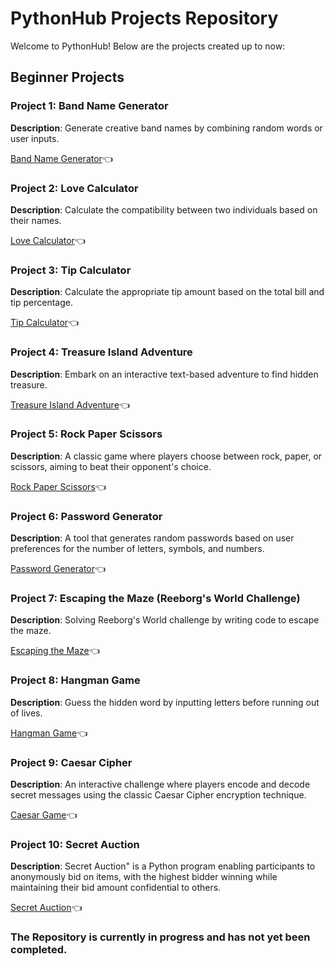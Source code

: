 # PythonHub Projects Repository

Welcome to PythonHub! Below are the projects created up to now:

## Beginner Projects

### Project 1: Band Name Generator

**Description**: Generate creative band names by combining random words or user inputs.

[Band Name Generator](https://github.com/MYethishwar/PythonHub/tree/main/Band%20Name%20Generator(Beginner))👈

### Project 2: Love Calculator

**Description**: Calculate the compatibility between two individuals based on their names.

[Love Calculator](https://github.com/MYethishwar/PythonHub/tree/main/Love%20Calculator(Beginner))👈

### Project 3: Tip Calculator

**Description**: Calculate the appropriate tip amount based on the total bill and tip percentage.

[Tip Calculator](https://github.com/MYethishwar/PythonHub/tree/main/Tip%20Calculator(Beginner))👈

### Project 4: Treasure Island Adventure

**Description**: Embark on an interactive text-based adventure to find hidden treasure.

[Treasure Island Adventure](https://github.com/MYethishwar/PythonHub/tree/main/Treasure%20Island%20Adventure(Beginner))👈

### Project 5: Rock Paper Scissors

**Description**: A classic game where players choose between rock, paper, or scissors, aiming to beat their opponent's choice.

[Rock Paper Scissors](https://github.com/MYethishwar/PythonHub/tree/main/Rock%20Paper%20Scissors(Beginner))👈

### Project 6: Password Generator

**Description**: A tool that generates random passwords based on user preferences for the number of letters, symbols, and numbers.

[Password Generator](https://github.com/MYethishwar/PythonHub/tree/main/Password%20Generator(Beginner))👈

### Project 7: Escaping the Maze (Reeborg's World Challenge)

**Description**: Solving Reeborg's World challenge by writing code to escape the maze.

[Escaping the Maze](https://github.com/MYethishwar/PythonHub/tree/main/Escaping%20the%20Maze(Beginner))👈

### Project 8: Hangman Game

**Description**: Guess the hidden word by inputting letters before running out of lives.

[Hangman Game](https://github.com/MYethishwar/PythonHub/tree/main/Hangman(Beginner))👈

### Project 9: Caesar Cipher

**Description**:  An interactive challenge where players encode and decode secret messages using the classic Caesar Cipher encryption technique.

[Caesar Game](https://github.com/MYethishwar/PythonHub/tree/main/Caesar%20Cipher(Beginner))👈

### Project 10: Secret Auction

**Description**:  Secret Auction" is a Python program enabling participants to anonymously bid on items, with the highest bidder winning while maintaining their bid amount confidential to others.

[Secret Auction](https://github.com/MYethishwar/PythonHub/tree/main/Secret%20Auction(Beginner))👈

### The Repository is currently in progress and has not yet been completed.
